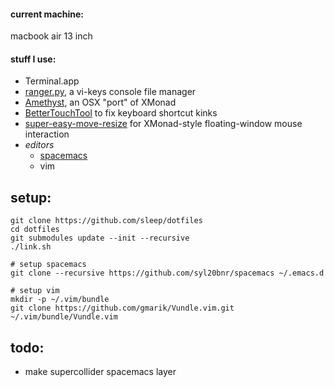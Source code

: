#### current machine:
macbook air 13 inch

#### stuff I use:
- Terminal.app
- [ranger.py](http://ranger.nongnu.org/), a vi-keys console file manager
- [Amethyst](https://github.com/ianyh/Amethyst), an OSX "port" of XMonad
- [BetterTouchTool](http://www.bettertouchtool.net) to fix keyboard shortcut kinks
- [super-easy-move-resize](https://github.com/sleep/super-easy-move-resize.git) for XMonad-style floating-window mouse interaction
- *editors*
    - [spacemacs](https://github.com/syl20bnr/spacemacs)
    - vim

## setup:
```
git clone https://github.com/sleep/dotfiles
cd dotfiles
git submodules update --init --recursive
./link.sh

# setup spacemacs
git clone --recursive https://github.com/syl20bnr/spacemacs ~/.emacs.d

# setup vim
mkdir -p ~/.vim/bundle
git clone https://github.com/gmarik/Vundle.vim.git ~/.vim/bundle/Vundle.vim
```


## todo:
- make supercollider spacemacs layer
